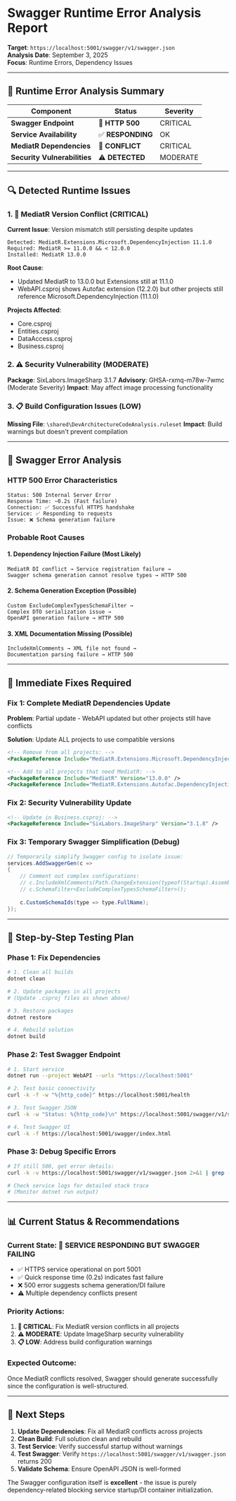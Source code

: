 # Swagger Runtime Error Analysis Report

**Target**: `https://localhost:5001/swagger/v1/swagger.json`  
**Analysis Date**: September 3, 2025  
**Focus**: Runtime Errors, Dependency Issues  

---

## 🚨 Runtime Error Analysis Summary

| Component | Status | Severity |
|-----------|--------|----------|
| **Swagger Endpoint** | 🔴 **HTTP 500** | CRITICAL |
| **Service Availability** | ✅ **RESPONDING** | OK |
| **MediatR Dependencies** | 🚨 **CONFLICT** | CRITICAL |
| **Security Vulnerabilities** | ⚠️ **DETECTED** | MODERATE |

---

## 🔍 Detected Runtime Issues

### 1. 🚨 MediatR Version Conflict (CRITICAL)

**Current Issue**: Version mismatch still persisting despite updates
```
Detected: MediatR.Extensions.Microsoft.DependencyInjection 11.1.0
Required: MediatR >= 11.0.0 && < 12.0.0  
Installed: MediatR 13.0.0
```

**Root Cause**: 
- Updated MediatR to 13.0.0 but Extensions still at 11.1.0
- WebAPI.csproj shows Autofac extension (12.2.0) but other projects still reference Microsoft.DependencyInjection (11.1.0)

**Projects Affected**:
- Core.csproj
- Entities.csproj  
- DataAccess.csproj
- Business.csproj

### 2. ⚠️ Security Vulnerability (MODERATE)

**Package**: SixLabors.ImageSharp 3.1.7
**Advisory**: GHSA-rxmq-m78w-7wmc (Moderate Severity)
**Impact**: May affect image processing functionality

### 3. 📋 Build Configuration Issues (LOW)

**Missing File**: `\shared\DevArchitectureCodeAnalysis.ruleset`
**Impact**: Build warnings but doesn't prevent compilation

---

## 🎯 Swagger Error Analysis

### HTTP 500 Error Characteristics
```
Status: 500 Internal Server Error
Response Time: ~0.2s (Fast failure)
Connection: ✅ Successful HTTPS handshake
Service: ✅ Responding to requests
Issue: ❌ Schema generation failure
```

### Probable Root Causes

#### 1. **Dependency Injection Failure** (Most Likely)
```
MediatR DI conflict → Service registration failure → 
Swagger schema generation cannot resolve types → HTTP 500
```

#### 2. **Schema Generation Exception** (Possible)
```
Custom ExcludeComplexTypesSchemaFilter → 
Complex DTO serialization issue → 
OpenAPI generation failure → HTTP 500
```

#### 3. **XML Documentation Missing** (Possible)
```
IncludeXmlComments → XML file not found → 
Documentation parsing failure → HTTP 500
```

---

## 🔧 Immediate Fixes Required

### Fix 1: Complete MediatR Dependencies Update

**Problem**: Partial update - WebAPI updated but other projects still have conflicts

**Solution**: Update ALL projects to use compatible versions
```xml
<!-- Remove from all projects: -->
<PackageReference Include="MediatR.Extensions.Microsoft.DependencyInjection" Version="11.1.0" />

<!-- Add to all projects that need MediatR: -->
<PackageReference Include="MediatR" Version="13.0.0" />
<PackageReference Include="MediatR.Extensions.Autofac.DependencyInjection" Version="12.2.0" />
```

### Fix 2: Security Vulnerability Update
```xml
<!-- Update in Business.csproj: -->
<PackageReference Include="SixLabors.ImageSharp" Version="3.1.8" />
```

### Fix 3: Temporary Swagger Simplification (Debug)
```csharp
// Temporarily simplify Swagger config to isolate issue:
services.AddSwaggerGen(c =>
{
    // Comment out complex configurations:
    // c.IncludeXmlComments(Path.ChangeExtension(typeof(Startup).Assembly.Location, ".xml"));
    // c.SchemaFilter<ExcludeComplexTypesSchemaFilter>();
    
    c.CustomSchemaIds(type => type.FullName);
});
```

---

## 🧪 Step-by-Step Testing Plan

### Phase 1: Fix Dependencies
```bash
# 1. Clean all builds
dotnet clean

# 2. Update packages in all projects
# (Update .csproj files as shown above)

# 3. Restore packages  
dotnet restore

# 4. Rebuild solution
dotnet build
```

### Phase 2: Test Swagger Endpoint
```bash
# 1. Start service
dotnet run --project WebAPI --urls "https://localhost:5001"

# 2. Test basic connectivity
curl -k -f -w "%{http_code}" https://localhost:5001/health

# 3. Test Swagger JSON
curl -k -w "Status: %{http_code}\n" https://localhost:5001/swagger/v1/swagger.json

# 4. Test Swagger UI
curl -k -f https://localhost:5001/swagger/index.html
```

### Phase 3: Debug Specific Errors
```bash
# If still 500, get error details:
curl -k -v https://localhost:5001/swagger/v1/swagger.json 2>&1 | grep -A 5 -B 5 "500\|error\|exception"

# Check service logs for detailed stack trace
# (Monitor dotnet run output)
```

---

## 📊 Current Status & Recommendations

### **Current State**: 🔴 **SERVICE RESPONDING BUT SWAGGER FAILING**
- ✅ HTTPS service operational on port 5001
- ✅ Quick response time (0.2s) indicates fast failure
- ❌ 500 error suggests schema generation/DI failure
- ⚠️ Multiple dependency conflicts present

### **Priority Actions**:

1. **🚨 CRITICAL**: Fix MediatR version conflicts in all projects
2. **⚠️ MODERATE**: Update ImageSharp security vulnerability  
3. **📋 LOW**: Address build configuration warnings

### **Expected Outcome**: 
Once MediatR conflicts resolved, Swagger should generate successfully since the configuration is well-structured.

---

## 🎯 Next Steps

1. **Update Dependencies**: Fix all MediatR conflicts across projects
2. **Clean Build**: Full solution clean and rebuild
3. **Test Service**: Verify successful startup without warnings
4. **Test Swagger**: Verify `https://localhost:5001/swagger/v1/swagger.json` returns 200
5. **Validate Schema**: Ensure OpenAPI JSON is well-formed

The Swagger configuration itself is **excellent** - the issue is purely dependency-related blocking service startup/DI container initialization.